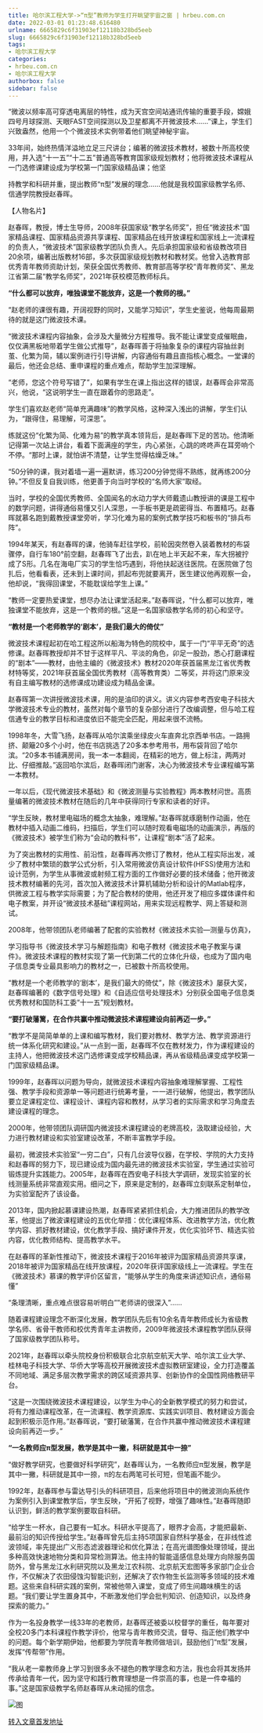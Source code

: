 ```yaml
---
title: 哈尔滨工程大学->“π型”教师为学生打开眺望宇宙之窗 | hrbeu.com.cn
date: 2022-03-01 01:23:48.616480
urlname: 6665829c6f31903ef12118b328bd5eeb
slug: 6665829c6f31903ef12118b328bd5eeb
tags: 
- 哈尔滨工程大学
categories:
- hrbeu.com.cn
- 哈尔滨工程大学
authorbox: false
sidebar: false
---
```

“微波以频率高可穿透电离层的特性，成为天宫空间站通讯传输的重要手段，嫦娥四号月球探测、天眼FAST空间探测以及卫星都离不开微波技术……”课上，学生们兴致盎然，他用一个个微波技术实例带着他们眺望神秘宇宙。

33年间，始终热情洋溢地立足三尺讲台；编著的微波技术教材，被数十所高校使用，并入选“十一五”“十二五”普通高等教育国家级规划教材；他将微波技术课程从一门选修课建设成为学校第一门国家级精品课；他坚
<!--more-->
持教学和科研并重，提出教师“π型”发展的理念……他就是我校国家级教学名师、信通学院教授赵春晖。

【人物名片】

赵春晖，教授，博士生导师，2008年获国家级“教学名师奖”，担任“微波技术”国家精品课程、国家精品资源共享课程、国家精品在线开放课程和国家线上一流课程的负责人，“微波技术”国家级教学团队负责人。先后承担国家级和省级教改项目20余项，编著出版教材16部，多次获国家级规划教材和教材奖。他曾入选教育部优秀青年教师资助计划，荣获全国优秀教师、教育部高等学校“青年教师奖”、黑龙江省第二届“教学名师奖”，2021年获校模范教师标兵。

**“什么都可以放弃，唯独课堂不能放弃，这是一个教师的根。”**  

“赵老师的课很有趣，开阔视野的同时，又能学习知识”，学生史鉴说，他每周最期待的就是这门微波技术课。

“微波技术课程内容抽象，会涉及大量微分方程推导。我不能让课堂变成催眠曲，仅仅满黑板地带着学生做公式推导”，赵春晖善于将抽象复杂的课程内容抽丝剥茧、化繁为简，辅以案例进行引导讲解，内容通俗有趣且直指核心概念。一堂课的最后，他还会总结、重申课程的重点难点，帮助学生加深理解。

“老师，您这个符号写错了”，如果有学生在课上指出这样的错误，赵春晖会非常高兴，他说，“这说明学生一直在跟着你的思路走”。

学生们喜欢赵老师“简单充满趣味”的教学风格，这种深入浅出的讲解，学生们认为，“跟得住，易理解，可深思”。

练就这份“化繁为简、化难为易”的教学真本领背后，是赵春晖下足的苦功。他清晰记得第一次站上讲台，看着下面满座的学生，内心紧张，心跳的咚咚声在耳旁响个不停。“那时上课，就怕讲不清楚，让学生觉得枯燥乏味。”

“50分钟的课，我对着墙一遍一遍默讲，练习200分钟觉得不熟练，就再练200分钟。”不但反复自我训练，他更善于向当时学校的“名师大家”取经。

当时，学校的全国优秀教师、全国闻名的水动力学大师戴遗山教授讲的课是工程中的数学问题，讲得通俗易懂又引人深思，一手板书更是疏密得当、布置精巧。赵春晖就慕名跑到戴教授课堂旁听，学习化难为易的案例式教学技巧和板书的“排兵布阵”。

1994年某天，有赵春晖的课，他骑车赶往学校，前轮因突然卷入装着教材的布袋骤停，自行车180°前空翻，赵春晖飞了出去，趴在地上半天起不来，车大拐被拧成了S形。几名在海电厂实习的学生恰巧遇到，将他扶起送往医院。在医院做了包扎后，他看看表，还未到上课时间，抓起布兜就要离开，医生建议他再观察一会，他却说，“我得回课堂，不能耽误给学生上课。”

“教师一定要热爱课堂，想尽办法让课堂活起来。”赵春晖说，“什么都可以放弃，唯独课堂不能放弃，这是一个教师的根。”这是一名国家级教学名师的初心和坚守。

**“教材是一个老师教学的‘剧本’，是我们最大的倚仗”**

微波技术课程起初在哈工程这所以船海为特色的院校中，属于一门“平平无奇”的选修课。赵春晖教授却并不甘于这样平凡、平淡的角色，卯足一股劲，悉心打磨课程的“剧本”——教材，由他主编的《微波技术》教材2020年获首届黑龙江省优秀教材特等奖，2021年获首届全国优秀教材（高等教育类）二等奖，并将这门原来没有自主编写教材的选修课成功建设成为精品金课。

赵春晖第一次讲授微波技术课，用的是油印的讲义。讲义内容参考西安电子科技大学微波技术专业的教材，虽然对每个章节的复杂部分进行了改编调整，但与哈工程信通专业的教学目标和进度依旧不能完全匹配，用起来很不流畅。

1998年冬，大雪飞扬，赵春晖从哈尔滨乘坐绿皮火车直奔北京西单书店。一路拥挤、颠簸20多个小时，他在书店挑选了20多本参考用书，用布袋背回了哈尔滨。“20多本书铺满房间，我一本一本翻阅，在精彩的地方，做上标注，两两对比、仔细推敲。”返回哈尔滨后，赵春晖闭门谢客，决心为微波技术专业课程编写第一本教材。

一年以后，《现代微波技术基础》和《微波测量与实验教程》两本教材问世。高质量编著的微波技术教材在随后的几年中获得同行专家和读者的好评。

“学生反映，教材里电磁场的概念太抽象，难理解。”赵春晖就琢磨制作动画，他在教材中插入动画二维码，扫描后，学生们可以随时观看电磁场的动画演示，再版的《微波技术》被学生们称为“会动的教科书”，让课程“剧本”活了起来。

为了突出教材的实用性、前沿性，赵春晖再次修订了教材，他从工程实际出发，减少了教材中繁琐的数学公式分析，引入常用微波仿真设计软件(HFSS)使用方法和设计范例，为学生从事微波或射频工程方面的工作做好必要的技术储备；他开微波技术教材编著的先河，首次加入微波技术计算机辅助分析和设计的Matlab程序，供微波工程与教学实际需要；为了配合教材的使用，他还开发了相应多媒体课件和电子教案，并开设“微波技术基础”课程网站，用来实现远程教学、网上答疑和测试。

2008年，他带领团队老师编著了配套的实验教材《微波技术实验—测量与仿真》，

学习指导书《微波技术学习与解题指南》和电子教材《微波技术电子教案与课件》。微波技术课程的教材实现了第一代到第二代的立体化升级，也成为了国内电子信息类专业最具影响力的教材之一，已被数十所高校使用。

“教材是一个老师教学的‘剧本’，是我们最大的倚仗”，除《微波技术》屡获大奖，赵春晖编著的《数字信号处理》和《自适应信号处理技术》分别获全国电子信息类优秀教材和国防科工委“十一五”规划教材。

**“要打破藩篱，在合作共赢中推动微波技术课程建设向前再迈一步。”**

“教学不是简简单单的上课和编写教材，我们要对教材、教学方法、教学资源进行统一体系化研究和建设。”从一点到一面，赵春晖不仅在教材发力，作为课程建设的主持人，他把微波技术这门选修课变成学校精品课，再从省级精品课变成学校第一门国家级精品课。

1999年，赵春晖以问题为导向，就微波技术课程内容抽象难理解掌握、工程性强、教学手段和资源单一等问题进行统筹考量，一一进行破解，他提出，教学团队要立足课程定位、课程设计、课程内容和教材，从学习者的实际需求和学习角度去建设课程的理念。

2000年，他带领团队调研国内微波技术课程建设的老牌高校，汲取建设经验，大力进行教材建设和实验室建设改革，不断丰富教学手段。

最初，微波技术实验室“一穷二白”，只有几台波导仪器，在学校、学院的大力支持和赵春晖的努力下，现已建设成为国内最先进的微波技术实验室，学生通过实验可锻炼提升实践能力。2005年，赵春晖在西安电子科技大学调研，发现实验室的长线测量系统非常直观实用。细问之下，原来是定制的，赵春晖立刻联系定制单位，为实验室配齐了该设备。

2013年，国内掀起慕课建设热潮，赵春晖紧紧抓住机会，大力推进团队的教学改革，他提出了微波课程建设的五优化举措：优化课程体系、改进教学方法，优化教学内容、抓好教材建设，优化教学手段、搞好课件开发，优化实验环节、精选实验内容，优化教师结构、提高教学水平。

在赵春晖的革新性推动下，微波技术课程于2016年被评为国家精品资源共享课，2018年被评为国家精品在线开放课程，2020年获评国家级线上一流课程。学生在《微波技术》慕课的教学评价区留言，“能够从学生的角度来讲述知识点，通俗易懂”

“条理清晰，重点难点很容易听明白””老师讲的很深入”……

随着课程建设理念不断深化发展，教学团队先后有10余名青年教师成长为省级教学名师、省骨干教师和校优秀青年主讲教师，2009年微波技术课程教学团队获得了国家级教学团队称号。

2021年，赵春晖以牵头院校身份积极联合北京航空航天大学、哈尔滨工业大学、桂林电子科技大学、华侨大学等高校开展微波技术虚拟教研室建设，全力打造覆盖不同地域、满足多层次教学需求的跨区域资源共享、创新协作的全国性网络教研平台。

“这是一次围绕微波技术课程建设，以学生为中心的全新教学模式的努力和尝试，将有力推动课程改革，在一流课程、教学资源库、实践实训项目、教材建设方面会起到积极示范作用。”赵春晖说，“要打破藩篱，在合作共赢中推动微波技术课程建设向前再迈一步。”

**“一名教师应π型发展，教学是其中一撇，科研就是其中一捺”**

“做好教学研究，也要做好科学研究”，赵春晖认为，一名教师应π型发展，教学是其中一撇，科研就是其中一捺，π的左右两笔可长可短，但笔画不能少。

1992年，赵春晖参与雷达导引头的科研项目，后来他将项目中的微波测向系统作为案例引入到课堂教学后，学生反映，“开拓了视野，增强了趣味性。”赵春晖随即认识到，鲜活的教学案例要取自科研。

“给学生一杯水，自己要有一缸水。科研水平提高了，眼界才会高，才能把最新、最前沿的知识传授给学生。”赵春晖曾先后主持5项国家自然科学基金，在非线性滤波领域，率先提出广义形态滤波器理论和优化算法；在高光谱图像处理领域，提出多种高效快速地物分类和异常检测算法。他主持的智能遥感信息处理方向除服务国防外，曾与黑龙江水利研究院以及黑龙江农科院、北京航天宏图等多家部门企业合作，不仅解决了农田侵蚀沟智能识别，还解决了农作物生长监测等多领域的技术难题。这些来自科研实践的案例，常被他带入课堂，变成了师生间趣味横生的话题。“我们要让学生置身其中，不断激发他们学会批判知识、创造知识，以及终身探索的能力。”

作为一名投身教学一线33年的老教师，赵春晖还被委以校督学的重任，每年要对全校20多门本科课程作教学评价，他常与青年教师交流，督导、指正他们教学中的问题。每个新学期伊始，他都要为学院青年教师做培训，鼓励他们“π型”发展，发挥“传帮带”作用。

“我从老一辈教师身上学习到很多永不褪色的教学理念和方法，我也会将其发扬并传承给青年一代，因为坚守和践行教育理想是一件崇高的事，也是一件幸福的事。”这是国家级教学名师赵春晖从未动摇的信念。

![图](http://gongxue.cn/__local/C/1F/EF/EBC976C9CAB09B7658C6150A6FB_45D03017_2C479.jpg)

[转入文章首发地址](http://gongxue.cn/info/1141/69687.htm)